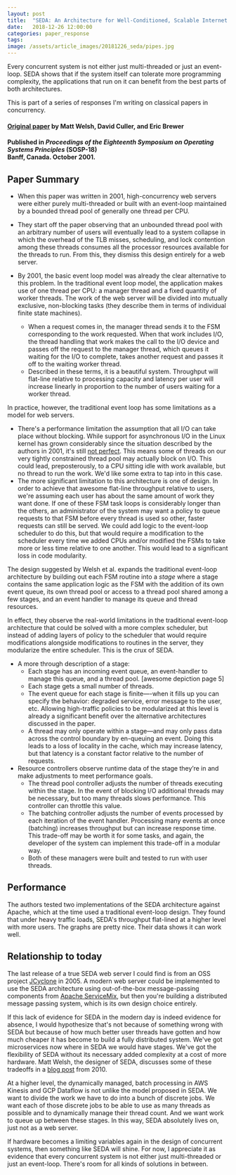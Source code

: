 ```yaml
---
layout: post
title:  "SEDA: An Architecture for Well-Conditioned, Scalable Internet Services"
date:   2018-12-26 12:00:00
categories: paper_response
tags: 
image: /assets/article_images/20181226_seda/pipes.jpg
---
```


Every concurrent system is not either just multi-threaded or just an event-loop. SEDA shows that if the system itself can tolerate more programming complexity, the applications that run on it can benefit from the best parts of both architectures.

This is part of a series of responses I'm writing on classical papers in concurrency.

#### [Original paper](http://www.sosp.org/2001/papers/welsh.pdf) by Matt Welsh, David Culler, and Eric Brewer
#### Published in *Proceedings of the Eighteenth Symposium on Operating Systems Principles* (SOSP-18) <br> Banff, Canada. October 2001.

## Paper Summary

  * When this paper was written in 2001, high-concurrency web servers were either purely multi-threaded or built with an event-loop maintained by a bounded thread pool of generally one thread per CPU.

  * They start off the paper observing that an unbounded thread pool with an arbitrary number of users will eventually lead to a system collapse in which the overhead of the TLB misses, scheduling, and lock contention among these threads consumes all the processor resources available for the threads to run. From this, they dismiss this design entirely for a web server.

  * By 2001, the basic event loop model was already the clear alternative to this problem. In the traditional event loop model, the application makes use of one thread per CPU: a manager thread and a fixed quantity of worker threads. The work of the web server will be divided into mutually exclusive, non-blocking tasks (they describe them in terms of individual finite state machines). 
    * When a request comes in, the manager thread sends it to the FSM corresponding to the work requested. When that work includes I/O, the thread handling that work makes the call to the I/O device and passes off the request to the manager thread, which queues it waiting for the I/O to complete, takes another request and passes it off to the waiting worker thread.
    * Described in these terms, it is a beautiful system. Throughput will flat-line relative to processing capacity and latency per user will increase linearly in proportion to the number of users waiting for a worker thread.

  In practice, however, the traditional event loop has some limitations as a model for web servers.

  * There's a performance limitation the assumption that all I/O can take place without blocking. While support for asynchronous I/O in the Linux kernel has grown considerably since the situation described by the authors in 2001, it's still [not perfect](https://lwn.net/Articles/724198/). This means some of threads on our very tightly constrained thread pool may actually block on I/O. This could lead, preposterously, to a CPU sitting idle with work available, but no thread to run the work. We'd like some extra to tap into in this case. 
  * The more significant limitation to this architecture is one of design. In order to achieve that awesome flat-line throughput relative to users, we're assuming each user has about the same amount of work they want done. If one of these FSM task loops is considerably longer than the others, an administrator of the system may want a policy to queue requests to that FSM before every thread is used so other, faster requests can still be served. We could add logic to the event-loop scheduler to do this, but that would require a modification to the scheduler every time we added CPUs and/or modified the FSMs to take more or less time relative to one another. This would lead to a significant loss in code modularity. 

The design suggested by Welsh et al. expands the traditional event-loop architecture by building out each FSM routine into a *stage* where a stage contains the same application logic as the FSM with the addition of its own event queue, its own thread pool or access to a thread pool shared among a few stages, and an event handler to manage its queue and thread resources. 

In effect, they observe the real-world limitations in the traditional event-loop architecture that could be solved with a more complex scheduler, but instead of adding layers of policy to the scheduler that would require modifications alongside modifications to routines in the server, they modularize the entire scheduler. This is the crux of SEDA.

* A more through description of a stage:
  * Each stage has an incoming event queue, an event-handler to manage this queue, and a thread pool. [awesome depiction page 5]
  * Each stage gets a small number of threads.
  * The event queue for each stage is finite—-when it fills up you can specify the behavior: degraded service, error message to the user, etc. Allowing high-traffic policies to be modularized at this level is already a significant benefit over the alternative architectures discussed in the paper.
  * A thread may only operate within a stage—and may only pass data across the control boundary by en-queuing an event. Doing this leads to a loss of locality in the cache, which may increase latency, but that latency is a constant factor relative to the number of requests.
* Resource controllers observe runtime data of the stage they’re in and make adjustments to meet performance goals.
  * The thread pool controller adjusts the number of threads executing within the stage. In the event of blocking I/O additional threads may be necessary, but too many threads slows performance. This controller can throttle this value.
  * The batching controller adjusts the number of events processed by each iteration of the event handler. Processing many events at once (batching) increases throughput but can increase response time. This trade-off may be worth it for some tasks, and again, the developer of the system can implement this trade-off in a modular way.
  * Both of these managers were built and tested to run with user threads.

## Performance

The authors tested two implementations of the SEDA architecture against Apache, which at the time used a traditional event-loop design. They found that under heavy traffic loads, SEDA's throughput flat-lined at a higher level with more users. The graphs are pretty nice. Their data shows it can work well.

## Relationship to today

The last release of a true SEDA web server I could find is from an OSS project [JCyclone](http://jcyclone.sourceforge.net/) in 2005. A modern web server could be implemented to use the SEDA architecture using out-of-the-box message-passing components from [Apache ServiceMix](http://servicemix.apache.org/), but then you're building a distributed message passing system, which is its own design choice entirely.

If this lack of evidence for SEDA in the modern day is indeed evidence for absence, I would hypothesize that's not because of something wrong with SEDA but because of how much better user threads have gotten and how much cheaper it has become to build a fully distributed system. We've got microservices now where in SEDA we would have stages. We've got the flexibility of SEDA without its necessary added complexity at a cost of more hardware. Matt Welsh, the designer of SEDA, discusses some of these tradeoffs in a [blog post](http://matt-welsh.blogspot.com/2010/07/retrospective-on-seda.html) from 2010.

At a higher level, the dynamically managed, batch processing in AWS Kinesis and GCP Dataflow is not unlike the model proposed in SEDA. We want to divide the work we have to do into a bunch of discrete jobs. We want each of those discrete jobs to be able to use as many threads as possible and to dynamically manage their thread count. And we want work to queue up between these stages. In this way, SEDA absolutely lives on, just not as a web server. 

If hardware becomes a limiting variables again in the design of concurrent systems, then something like SEDA will shine. For now, I appreciate it as evidence that every concurrent system is not either just multi-threaded or just an event-loop. There's room for all kinds of solutions in between.
